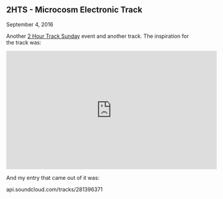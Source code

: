 ## 2HTS - Microcosm Electronic Track
September 4, 2016

Another [2 Hour Track Sunday](https://www.reddit.com/r/2HourTrackSundays/) event and another track. The inspiration for the track was:

<iframe width="560" height="315" src="https://www.youtube.com/embed/WyaY81lrF9s" frameborder="0" allowfullscreen></iframe>

And my entry that came out of it was:

api.soundcloud.com/tracks/281396371